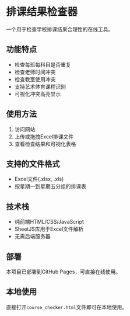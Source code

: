 # 排课结果检查器

一个用于检查学校排课结果合理性的在线工具。

## 功能特点

- 检查每班每科目是否重复
- 检查老师时间冲突
- 检查教室使用冲突
- 支持艺术体育课程识别
- 可视化冲突高亮显示

## 使用方法

1. 访问网站
2. 上传或拖拽Excel排课文件
3. 查看检查结果和可视化表格

## 支持的文件格式

- Excel文件(.xlsx, .xls)
- 按星期一到星期五分组的排课表

## 技术栈

- 纯前端HTML/CSS/JavaScript
- SheetJS库用于Excel文件解析
- 无需后端服务器

## 部署

本项目已部署到GitHub Pages，可直接在线使用。

## 本地使用

直接打开`course_checker.html`文件即可在本地使用。

